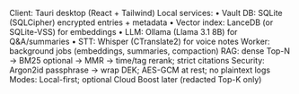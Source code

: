 Client: Tauri desktop (React + Tailwind)
Local services:
  • Vault DB: SQLite (SQLCipher) encrypted entries + metadata
  • Vector index: LanceDB (or SQLite-VSS) for embeddings
  • LLM: Ollama (Llama 3.1 8B) for Q&A/summaries
  • STT: Whisper (CTranslate2) for voice notes
Worker: background jobs (embeddings, summaries, compaction)
RAG: dense Top-N → BM25 optional → MMR → time/tag rerank; strict citations
Security: Argon2id passphrase → wrap DEK; AES-GCM at rest; no plaintext logs
Modes: Local-first; optional Cloud Boost later (redacted Top-K only)
